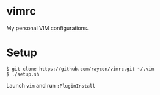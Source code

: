 # vimrc

My personal VIM configurations.

# Setup

    $ git clone https://github.com/raycon/vimrc.git ~/.vim
    $ ./setup.sh
    
   Launch `vim` and run `:PluginInstall`
